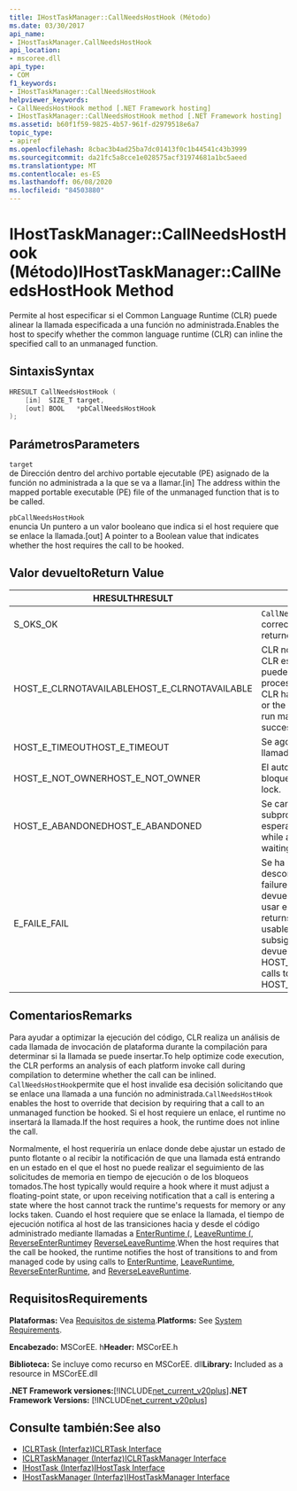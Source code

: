 ```yaml
---
title: IHostTaskManager::CallNeedsHostHook (Método)
ms.date: 03/30/2017
api_name:
- IHostTaskManager.CallNeedsHostHook
api_location:
- mscoree.dll
api_type:
- COM
f1_keywords:
- IHostTaskManager::CallNeedsHostHook
helpviewer_keywords:
- CallNeedsHostHook method [.NET Framework hosting]
- IHostTaskManager::CallNeedsHostHook method [.NET Framework hosting]
ms.assetid: b60f1f59-9825-4b57-961f-d2979518e6a7
topic_type:
- apiref
ms.openlocfilehash: 8cbac3b4ad25ba7dc01413f0c1b44541c43b3999
ms.sourcegitcommit: da21fc5a8cce1e028575acf31974681a1bc5aeed
ms.translationtype: MT
ms.contentlocale: es-ES
ms.lasthandoff: 06/08/2020
ms.locfileid: "84503880"
---
```

# <a name="ihosttaskmanagercallneedshosthook-method"></a><span data-ttu-id="58720-102">IHostTaskManager::CallNeedsHostHook (Método)</span><span class="sxs-lookup"><span data-stu-id="58720-102">IHostTaskManager::CallNeedsHostHook Method</span></span>
<span data-ttu-id="58720-103">Permite al host especificar si el Common Language Runtime (CLR) puede alinear la llamada especificada a una función no administrada.</span><span class="sxs-lookup"><span data-stu-id="58720-103">Enables the host to specify whether the common language runtime (CLR) can inline the specified call to an unmanaged function.</span></span>  
  
## <a name="syntax"></a><span data-ttu-id="58720-104">Sintaxis</span><span class="sxs-lookup"><span data-stu-id="58720-104">Syntax</span></span>  
  
```cpp  
HRESULT CallNeedsHostHook (  
    [in]  SIZE_T target,
    [out] BOOL   *pbCallNeedsHostHook  
);  
```  
  
## <a name="parameters"></a><span data-ttu-id="58720-105">Parámetros</span><span class="sxs-lookup"><span data-stu-id="58720-105">Parameters</span></span>  
 `target`  
 <span data-ttu-id="58720-106">de Dirección dentro del archivo portable ejecutable (PE) asignado de la función no administrada a la que se va a llamar.</span><span class="sxs-lookup"><span data-stu-id="58720-106">[in] The address within the mapped portable executable (PE) file of the unmanaged function that is to be called.</span></span>  
  
 `pbCallNeedsHostHook`  
 <span data-ttu-id="58720-107">enuncia Un puntero a un valor booleano que indica si el host requiere que se enlace la llamada.</span><span class="sxs-lookup"><span data-stu-id="58720-107">[out] A pointer to a Boolean value that indicates whether the host requires the call to be hooked.</span></span>  
  
## <a name="return-value"></a><span data-ttu-id="58720-108">Valor devuelto</span><span class="sxs-lookup"><span data-stu-id="58720-108">Return Value</span></span>  
  
|<span data-ttu-id="58720-109">HRESULT</span><span class="sxs-lookup"><span data-stu-id="58720-109">HRESULT</span></span>|<span data-ttu-id="58720-110">Descripción</span><span class="sxs-lookup"><span data-stu-id="58720-110">Description</span></span>|  
|-------------|-----------------|  
|<span data-ttu-id="58720-111">S_OK</span><span class="sxs-lookup"><span data-stu-id="58720-111">S_OK</span></span>|<span data-ttu-id="58720-112">`CallNeedsHostHook`se devolvió correctamente.</span><span class="sxs-lookup"><span data-stu-id="58720-112">`CallNeedsHostHook` returned successfully.</span></span>|  
|<span data-ttu-id="58720-113">HOST_E_CLRNOTAVAILABLE</span><span class="sxs-lookup"><span data-stu-id="58720-113">HOST_E_CLRNOTAVAILABLE</span></span>|<span data-ttu-id="58720-114">CLR no se ha cargado en un proceso o CLR está en un estado en el que no puede ejecutar código administrado ni procesar la llamada correctamente.</span><span class="sxs-lookup"><span data-stu-id="58720-114">The CLR has not been loaded into a process, or the CLR is in a state in which it cannot run managed code or process the call successfully.</span></span>|  
|<span data-ttu-id="58720-115">HOST_E_TIMEOUT</span><span class="sxs-lookup"><span data-stu-id="58720-115">HOST_E_TIMEOUT</span></span>|<span data-ttu-id="58720-116">Se agotó el tiempo de espera de la llamada.</span><span class="sxs-lookup"><span data-stu-id="58720-116">The call timed out.</span></span>|  
|<span data-ttu-id="58720-117">HOST_E_NOT_OWNER</span><span class="sxs-lookup"><span data-stu-id="58720-117">HOST_E_NOT_OWNER</span></span>|<span data-ttu-id="58720-118">El autor de la llamada no posee el bloqueo.</span><span class="sxs-lookup"><span data-stu-id="58720-118">The caller does not own the lock.</span></span>|  
|<span data-ttu-id="58720-119">HOST_E_ABANDONED</span><span class="sxs-lookup"><span data-stu-id="58720-119">HOST_E_ABANDONED</span></span>|<span data-ttu-id="58720-120">Se canceló un evento mientras un subproceso o fibra bloqueados estaba esperando en él.</span><span class="sxs-lookup"><span data-stu-id="58720-120">An event was canceled while a blocked thread or fiber was waiting on it.</span></span>|  
|<span data-ttu-id="58720-121">E_FAIL</span><span class="sxs-lookup"><span data-stu-id="58720-121">E_FAIL</span></span>|<span data-ttu-id="58720-122">Se ha producido un error grave desconocido.</span><span class="sxs-lookup"><span data-stu-id="58720-122">An unknown catastrophic failure has occurred.</span></span> <span data-ttu-id="58720-123">Cuando un método devuelve E_FAIL, CLR ya no se puede usar en el proceso.</span><span class="sxs-lookup"><span data-stu-id="58720-123">When a method returns E_FAIL, the CLR is no longer usable within the process.</span></span> <span data-ttu-id="58720-124">Las llamadas subsiguientes a métodos de hospedaje devuelven HOST_E_CLRNOTAVAILABLE.</span><span class="sxs-lookup"><span data-stu-id="58720-124">Subsequent calls to hosting methods return HOST_E_CLRNOTAVAILABLE.</span></span>|  
  
## <a name="remarks"></a><span data-ttu-id="58720-125">Comentarios</span><span class="sxs-lookup"><span data-stu-id="58720-125">Remarks</span></span>  
 <span data-ttu-id="58720-126">Para ayudar a optimizar la ejecución del código, CLR realiza un análisis de cada llamada de invocación de plataforma durante la compilación para determinar si la llamada se puede insertar.</span><span class="sxs-lookup"><span data-stu-id="58720-126">To help optimize code execution, the CLR performs an analysis of each platform invoke call during compilation to determine whether the call can be inlined.</span></span> <span data-ttu-id="58720-127">`CallNeedsHostHook`permite que el host invalide esa decisión solicitando que se enlace una llamada a una función no administrada.</span><span class="sxs-lookup"><span data-stu-id="58720-127">`CallNeedsHostHook` enables the host to override that decision by requiring that a call to an unmanaged function be hooked.</span></span> <span data-ttu-id="58720-128">Si el host requiere un enlace, el runtime no insertará la llamada.</span><span class="sxs-lookup"><span data-stu-id="58720-128">If the host requires a hook, the runtime does not inline the call.</span></span>  
  
 <span data-ttu-id="58720-129">Normalmente, el host requeriría un enlace donde debe ajustar un estado de punto flotante o al recibir la notificación de que una llamada está entrando en un estado en el que el host no puede realizar el seguimiento de las solicitudes de memoria en tiempo de ejecución o de los bloqueos tomados.</span><span class="sxs-lookup"><span data-stu-id="58720-129">The host typically would require a hook where it must adjust a floating-point state, or upon receiving notification that a call is entering a state where the host cannot track the runtime's requests for memory or any locks taken.</span></span> <span data-ttu-id="58720-130">Cuando el host requiere que se enlace la llamada, el tiempo de ejecución notifica al host de las transiciones hacia y desde el código administrado mediante llamadas a [EnterRuntime (](ihosttaskmanager-enterruntime-method.md), [LeaveRuntime (](ihosttaskmanager-leaveruntime-method.md), [ReverseEnterRuntime](ihosttaskmanager-reverseenterruntime-method.md)y [ReverseLeaveRuntime](ihosttaskmanager-reverseleaveruntime-method.md).</span><span class="sxs-lookup"><span data-stu-id="58720-130">When the host requires that the call be hooked, the runtime notifies the host of transitions to and from managed code by using calls to [EnterRuntime](ihosttaskmanager-enterruntime-method.md), [LeaveRuntime](ihosttaskmanager-leaveruntime-method.md), [ReverseEnterRuntime](ihosttaskmanager-reverseenterruntime-method.md), and [ReverseLeaveRuntime](ihosttaskmanager-reverseleaveruntime-method.md).</span></span>  
  
## <a name="requirements"></a><span data-ttu-id="58720-131">Requisitos</span><span class="sxs-lookup"><span data-stu-id="58720-131">Requirements</span></span>  
 <span data-ttu-id="58720-132">**Plataformas:** Vea [Requisitos de sistema](../../get-started/system-requirements.md).</span><span class="sxs-lookup"><span data-stu-id="58720-132">**Platforms:** See [System Requirements](../../get-started/system-requirements.md).</span></span>  
  
 <span data-ttu-id="58720-133">**Encabezado:** MSCorEE. h</span><span class="sxs-lookup"><span data-stu-id="58720-133">**Header:** MSCorEE.h</span></span>  
  
 <span data-ttu-id="58720-134">**Biblioteca:** Se incluye como recurso en MSCorEE. dll</span><span class="sxs-lookup"><span data-stu-id="58720-134">**Library:** Included as a resource in MSCorEE.dll</span></span>  
  
 <span data-ttu-id="58720-135">**.NET Framework versiones:**[!INCLUDE[net_current_v20plus](../../../../includes/net-current-v20plus-md.md)]</span><span class="sxs-lookup"><span data-stu-id="58720-135">**.NET Framework Versions:** [!INCLUDE[net_current_v20plus](../../../../includes/net-current-v20plus-md.md)]</span></span>  
  
## <a name="see-also"></a><span data-ttu-id="58720-136">Consulte también:</span><span class="sxs-lookup"><span data-stu-id="58720-136">See also</span></span>

- [<span data-ttu-id="58720-137">ICLRTask (Interfaz)</span><span class="sxs-lookup"><span data-stu-id="58720-137">ICLRTask Interface</span></span>](iclrtask-interface.md)
- [<span data-ttu-id="58720-138">ICLRTaskManager (Interfaz)</span><span class="sxs-lookup"><span data-stu-id="58720-138">ICLRTaskManager Interface</span></span>](iclrtaskmanager-interface.md)
- [<span data-ttu-id="58720-139">IHostTask (Interfaz)</span><span class="sxs-lookup"><span data-stu-id="58720-139">IHostTask Interface</span></span>](ihosttask-interface.md)
- [<span data-ttu-id="58720-140">IHostTaskManager (Interfaz)</span><span class="sxs-lookup"><span data-stu-id="58720-140">IHostTaskManager Interface</span></span>](ihosttaskmanager-interface.md)
